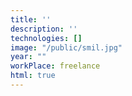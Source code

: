 ```yaml
---
title: ''
description: ''
technologies: []
image: "/public/smil.jpg"
year: ""
workPlace: freelance
html: true
---
```


<cv-parallax src="/public/me_walking_to_paddle.mp4" width="100vh" height="50vh" start="0" />

